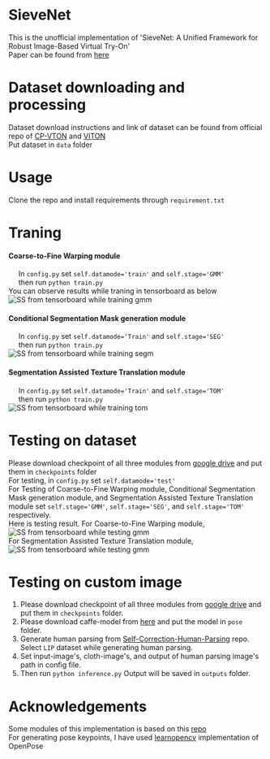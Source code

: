 # SieveNet #
This is the unofficial implementation of 'SieveNet: A Unified Framework for Robust Image-Based Virtual Try-On' </br>
Paper can be found from [here](https://arxiv.org/pdf/2001.06265.pdf)

# Dataset downloading and processing #
Dataset download instructions and link of dataset can be found from official repo of [CP-VTON](https://github.com/sergeywong/cp-vton) and [VITON](https://github.com/xthan/VITON) </br>
Put dataset in `data` folder

# Usage #
Clone the repo and install requirements through ```requirement.txt``` 

# Traning #
#### Coarse-to-Fine Warping module ####
&nbsp;&nbsp;&nbsp;&nbsp; In `config.py` set ```self.datamode='train'``` and ```self.stage='GMM'```
</br> &nbsp;&nbsp;&nbsp;&nbsp; then run ```python train.py```
</br> You can observe results while traning in tensorboard as below
</br>
![SS from tensorboard while training gmm](https://github.com/levindabhi/SieveNet/images/train_gmm.png)

####  Conditional Segmentation Mask generation module ####
&nbsp;&nbsp;&nbsp;&nbsp; In `config.py` set ```self.datamode='Train'``` and ```self.stage='SEG'```
</br> &nbsp;&nbsp;&nbsp;&nbsp; then run ```python train.py```
</br>
![SS from tensorboard while training segm](https://github.com/levindabhi/SieveNet/images/train_segm.jpeg)

####  Segmentation Assisted Texture Translation module ####
&nbsp;&nbsp;&nbsp;&nbsp; In `config.py` set ```self.datamode='Train'``` and ```self.stage='TOM'```
</br> &nbsp;&nbsp;&nbsp;&nbsp; then run ```python train.py```
</br>
![SS from tensorboard while training tom](https://github.com/levindabhi/SieveNet/images/train_tom.png)


# Testing on dataset #
Please download checkpoint of all three modules from [google drive](www.google.com) and put them in `checkpoints` folder
</br>
For testing, in `config.py` set ```self.datamode='test'```
</br> For Testing of Coarse-to-Fine Warping module, Conditional Segmentation Mask generation module, and Segmentation Assisted Texture Translation module set ```self.stage='GMM'```, ```self.stage='SEG'```, and ```self.stage='TOM'``` respectively.
</br>
Here is testing result. For Coarse-to-Fine Warping module,
</br>
![SS from tensorboard while testing gmm](https://github.com/levindabhi/SieveNet/images/test_gmm.jpg)
</br>For Segmentation Assisted Texture Translation module, 
</br>
![SS from tensorboard while testing gmm](https://github.com/levindabhi/SieveNet/images/test_tom.png)

# Testing on custom image #
1. Please download checkpoint of all three modules from [google drive](www.google.com) and put them in `checkpoints` folder.
2. Please download caffe-model from [here](http://posefs1.perception.cs.cmu.edu/OpenPose/models/pose/coco/pose_iter_440000.caffemodel) and put the model in `pose` folder. </br>
3. Generate human parsing from [Self-Correction-Human-Parsing](https://github.com/PeikeLi/Self-Correction-Human-Parsing) repo. Select `LIP` dataset while generating human parsing.</br>
4. Set input-image's, cloth-image's, and output of human parsing image's path in config file.</br>
5. Then run ```python inference.py```
Output will be saved in `outputs` folder.

# Acknowledgements #
Some modules of this implementation is based on this [repo](https://github.com/sergeywong/cp-vton)</br>
For generating pose keypoints, I have used [learnopencv](https://github.com/spmallick/learnopencv/tree/master/OpenPose-Multi-Person) implementation of OpenPose
